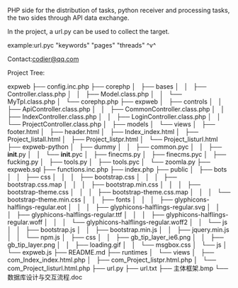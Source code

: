 ﻿PHP side for the distribution of tasks, python receiver and processing tasks, the two sides through API data exchange.

In the project, a url.py can be used to collect the target.

example:url.pyc "keywords"  "pages" "threads" ^v^  

Contact:codier@qq.com

Project Tree:

expweb
├── config.inc.php
├── corephp
│   ├── bases
│   │   ├── Controller.class.php
│   │   ├── Model.class.php
│   │   └── MyTpl.class.php
│   └── corephp.php
├── expweb
│   ├── controls
│   │   ├── ApiController.class.php
│   │   ├── CommonController.class.php
│   │   ├── IndexController.class.php
│   │   ├── LoginController.class.php
│   │   └── ProjectController.class.php
│   ├── models
│   └── views
│       ├── footer.html
│       ├── header.html
│       ├── Index_index.html
│       ├── Project_listall.html
│       ├── Project_listpr.html
│       └── Project_listurl.html
├── expweb-python
│   ├── dummy
│   │   ├── common.pyc
│   │   ├── __init__.py
│   │   └── __init__.pyc
│   ├── finecms.py
│   ├── finecms.pyc
│   ├── fucking.py
│   ├── tools.py
│   ├── tools.pyc
│   └── zoomla.py
├── expweb.sql
├── functions.inc.php
├── index.php
├── public
│   ├── bots
│   │   ├── css
│   │   │   ├── bootstrap.css
│   │   │   ├── bootstrap.css.map
│   │   │   ├── bootstrap.min.css
│   │   │   ├── bootstrap-theme.css
│   │   │   ├── bootstrap-theme.css.map
│   │   │   └── bootstrap-theme.min.css
│   │   ├── fonts
│   │   │   ├── glyphicons-halflings-regular.eot
│   │   │   ├── glyphicons-halflings-regular.svg
│   │   │   ├── glyphicons-halflings-regular.ttf
│   │   │   ├── glyphicons-halflings-regular.woff
│   │   │   └── glyphicons-halflings-regular.woff2
│   │   └── js
│   │       ├── bootstrap.js
│   │       ├── bootstrap.min.js
│   │       ├── jquery.min.js
│   │       └── npm.js
│   ├── css
│   │   ├── gb_tip_layer_ie6.png
│   │   ├── gb_tip_layer.png
│   │   ├── loading.gif
│   │   └── msgbox.css
│   └── js
│       └── expweb.js
├── README.md
├── runtimes
│   └── views
│       ├── com_Index_index.html.php
│       ├── com_Project_listpr.html.php
│       └── com_Project_listurl.html.php
├── url.py
├── url.txt
├── 主体框架.bmp
└── 数据库设计与交互流程.doc
